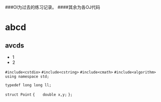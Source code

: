 ###OI为过去的练习记录。
####其余为各OJ代码

# abcd #
## avcds ##

* 1
* 2 

`#include<cstdio>`
`#include<cstring>`
`#include<cmath>`
`#include<algorithm>`
`using namespace std;`

`typedef long long ll;`

`struct Point`
`{`
`	double x,y;`
`};`